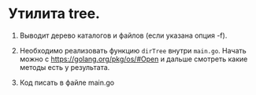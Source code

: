 # Утилита tree.

1) Выводит дерево каталогов и файлов (если указана опция -f).

2) Необходимо реализовать функцию `dirTree` внутри `main.go`. Начать можно с https://golang.org/pkg/os/#Open и дальше смотреть какие методы есть у результата.

3) Код писать в файле main.go